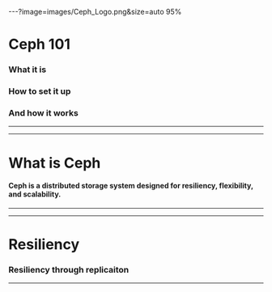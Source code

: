 ---?image=images/Ceph_Logo.png&size=auto 95%
# Ceph 101
### What it is
### How to set it up
### And how it works
---

---
# What is Ceph

#### Ceph is a distributed storage system designed for resiliency, flexibility, and scalability.

---

---
# Resiliency

### Resiliency through replicaiton
---

